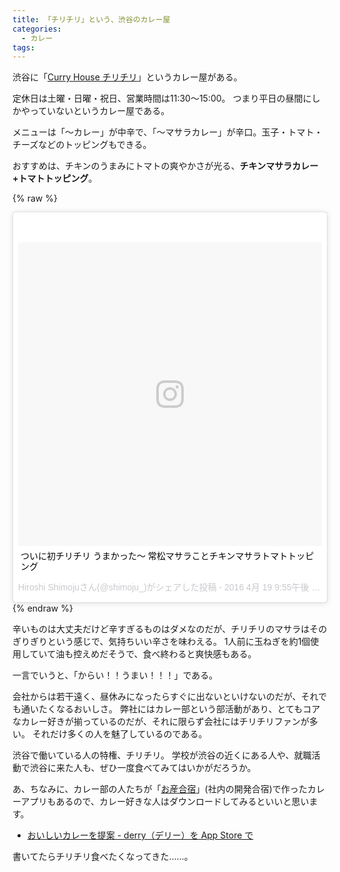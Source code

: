 ```yaml
---
title: 「チリチリ」という、渋谷のカレー屋
categories:
  - カレー
tags:
---
```


渋谷に「[Curry House チリチリ](http://xn--7cka6jb.com/)」というカレー屋がある。

定休日は土曜・日曜・祝日、営業時間は11:30〜15:00。
つまり平日の昼間にしかやっていないというカレー屋である。

メニューは「〜カレー」が中辛で、「〜マサラカレー」が辛口。玉子・トマト・チーズなどのトッピングもできる。

おすすめは、チキンのうまみにトマトの爽やかさが光る、**チキンマサラカレー+トマトトッピング**。

{% raw %}
<blockquote class="instagram-media" data-instgrm-captioned data-instgrm-version="7" style=" background:#FFF; border:0; border-radius:3px; box-shadow:0 0 1px 0 rgba(0,0,0,0.5),0 1px 10px 0 rgba(0,0,0,0.15); margin: 1px; max-width:658px; padding:0; width:99.375%; width:-webkit-calc(100% - 2px); width:calc(100% - 2px);"><div style="padding:8px;"> <div style=" background:#F8F8F8; line-height:0; margin-top:40px; padding:50.0% 0; text-align:center; width:100%;"> <div style=" background:url(data:image/png;base64,iVBORw0KGgoAAAANSUhEUgAAACwAAAAsCAMAAAApWqozAAAABGdBTUEAALGPC/xhBQAAAAFzUkdCAK7OHOkAAAAMUExURczMzPf399fX1+bm5mzY9AMAAADiSURBVDjLvZXbEsMgCES5/P8/t9FuRVCRmU73JWlzosgSIIZURCjo/ad+EQJJB4Hv8BFt+IDpQoCx1wjOSBFhh2XssxEIYn3ulI/6MNReE07UIWJEv8UEOWDS88LY97kqyTliJKKtuYBbruAyVh5wOHiXmpi5we58Ek028czwyuQdLKPG1Bkb4NnM+VeAnfHqn1k4+GPT6uGQcvu2h2OVuIf/gWUFyy8OWEpdyZSa3aVCqpVoVvzZZ2VTnn2wU8qzVjDDetO90GSy9mVLqtgYSy231MxrY6I2gGqjrTY0L8fxCxfCBbhWrsYYAAAAAElFTkSuQmCC); display:block; height:44px; margin:0 auto -44px; position:relative; top:-22px; width:44px;"></div></div> <p style=" margin:8px 0 0 0; padding:0 4px;"> <a href="https://www.instagram.com/p/BEaM_1qskRu/" style=" color:#000; font-family:Arial,sans-serif; font-size:14px; font-style:normal; font-weight:normal; line-height:17px; text-decoration:none; word-wrap:break-word;" target="_blank">ついに初チリチリ うまかった〜 常松マサラことチキンマサラトマトトッピング</a></p> <p style=" color:#c9c8cd; font-family:Arial,sans-serif; font-size:14px; line-height:17px; margin-bottom:0; margin-top:8px; overflow:hidden; padding:8px 0 7px; text-align:center; text-overflow:ellipsis; white-space:nowrap;">Hiroshi Shimojuさん(@shimoju_)がシェアした投稿 - <time style=" font-family:Arial,sans-serif; font-size:14px; line-height:17px;" datetime="2016-04-20T04:55:39+00:00">2016  4月 19 9:55午後 PDT</time></p></div></blockquote>
<script async defer src="//platform.instagram.com/en_US/embeds.js"></script>
{% endraw %}

辛いものは大丈夫だけど辛すぎるものはダメなのだが、チリチリのマサラはそのぎりぎりという感じで、気持ちいい辛さを味わえる。
1人前に玉ねぎを約1個使用していて油も控えめだそうで、食べ終わると爽快感もある。

一言でいうと、「からい！！うまい！！！」である。

会社からは若干遠く、昼休みになったらすぐに出ないといけないのだが、それでも通いたくなるおいしさ。
弊社にはカレー部という部活動があり、とてもコアなカレー好きが揃っているのだが、それに限らず会社にはチリチリファンが多い。
それだけ多くの人を魅了しているのである。

渋谷で働いている人の特権、チリチリ。
学校が渋谷の近くにある人や、就職活動で渋谷に来た人も、ぜひ一度食べてみてはいかがだろうか。

あ、ちなみに、カレー部の人たちが「[お産合宿](http://osan.pepabo.com/)」(社内の開発合宿)で作ったカレーアプリもあるので、カレー好きな人はダウンロードしてみるといいと思います。

- [おいしいカレーを提案 - derry（デリー）を App Store で](https://itunes.apple.com/jp/app/oishiikarewo-ti-an-derry-deri/id1035094085?mt=8)

書いてたらチリチリ食べたくなってきた……。
